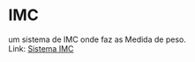 # IMC

um sistema de IMC onde faz as Medida de peso.<br>
Link: <a href="https://talissonsouzadev.github.io/IMC_JS/" target="_blank">Sistema IMC</a>
